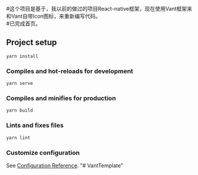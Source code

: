 #这个项目是基于，我以前的做过的项目React-native框架，现在使用Vant框架来和Vant自带Icon图标，来重新编写代码。
<br>
#已完成首页。


## Project setup
```
yarn install
```

### Compiles and hot-reloads for development
```
yarn serve
```

### Compiles and minifies for production
```
yarn build
```

### Lints and fixes files
```
yarn lint
```

### Customize configuration
See [Configuration Reference](https://cli.vuejs.org/config/).
"# VantTemplate" 

